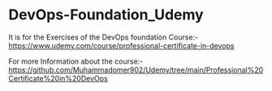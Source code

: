 # DevOps-Foundation_Udemy

It is for the Exercises of the DevOps foundation Course:-https://www.udemy.com/course/professional-certificate-in-devops

For more Information about the course:-https://github.com/Muhammadomer902/Udemy/tree/main/Professional%20Certificate%20in%20DevOps

